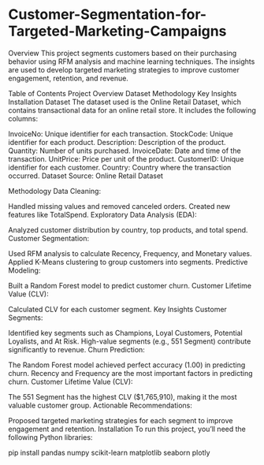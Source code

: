 # Customer-Segmentation-for-Targeted-Marketing-Campaigns

Overview
This project segments customers based on their purchasing behavior using RFM analysis and machine learning techniques. The insights are used to develop targeted marketing strategies to improve customer engagement, retention, and revenue.

Table of Contents
Project Overview
Dataset
Methodology
Key Insights
Installation
Dataset
The dataset used is the Online Retail Dataset, which contains transactional data for an online retail store. It includes the following columns:

InvoiceNo: Unique identifier for each transaction.
StockCode: Unique identifier for each product.
Description: Description of the product.
Quantity: Number of units purchased.
InvoiceDate: Date and time of the transaction.
UnitPrice: Price per unit of the product.
CustomerID: Unique identifier for each customer.
Country: Country where the transaction occurred.
Dataset Source: Online Retail Dataset

Methodology
Data Cleaning:

Handled missing values and removed canceled orders.
Created new features like TotalSpend.
Exploratory Data Analysis (EDA):

Analyzed customer distribution by country, top products, and total spend.
Customer Segmentation:

Used RFM analysis to calculate Recency, Frequency, and Monetary values.
Applied K-Means clustering to group customers into segments.
Predictive Modeling:

Built a Random Forest model to predict customer churn.
Customer Lifetime Value (CLV):

Calculated CLV for each customer segment.
Key Insights
Customer Segments:

Identified key segments such as Champions, Loyal Customers, Potential Loyalists, and At Risk.
High-value segments (e.g., 551 Segment) contribute significantly to revenue.
Churn Prediction:

The Random Forest model achieved perfect accuracy (1.00) in predicting churn.
Recency and Frequency are the most important factors in predicting churn.
Customer Lifetime Value (CLV):

The 551 Segment has the highest CLV ($1,765,910), making it the most valuable customer group.
Actionable Recommendations:

Proposed targeted marketing strategies for each segment to improve engagement and retention.
Installation
To run this project, you’ll need the following Python libraries:

pip install pandas numpy scikit-learn matplotlib seaborn plotly
